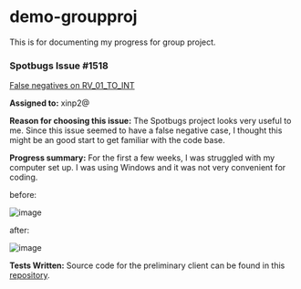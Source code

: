 # demo-groupproj
This is for documenting my progress for group project.

### Spotbugs Issue #1518
[False negatives on RV_01_TO_INT](https://github.com/spotbugs/spotbugs/issues/1518)

**Assigned to:** xinp2@
  
**Reason for choosing this issue:** The Spotbugs project looks very useful to me. Since this issue seemed to have a false negative case, I thought this might be an good start to get familiar with the code base.

**Progress summary:**
For the first a few weeks, I was struggled with my computer set up. I was using Windows and it was not very convenient for coding. 

before:

![image](https://user-images.githubusercontent.com/62916853/142747752-b1de70d4-705a-4768-8ed6-29720c5110a9.png)

after:

![image](https://user-images.githubusercontent.com/62916853/142747770-142f732c-5e45-4e84-a3eb-326cf8925acc.png)


**Tests Written:** Source code for the preliminary client can be found in this [repository](https://github.com/heeki/SampleJavaSdkV2).
